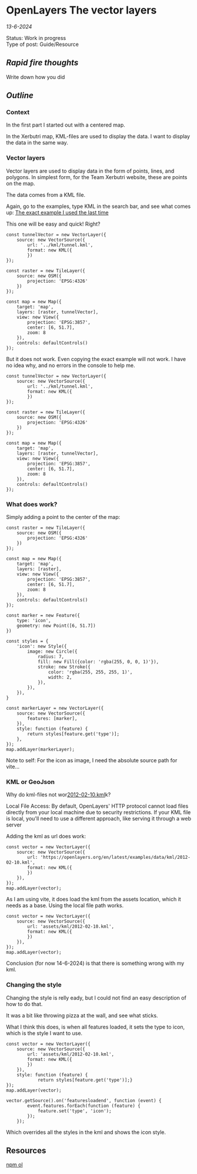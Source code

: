# OpenLayers The vector layers

*13-6-2024*

Status: Work in progress  
Type of post: Guide/Resource

## *Rapid fire thoughts*

Write down how you did

## *Outline*

### Context

In the first part I started out with a centered map.

In the Xerbutri map, KML-files are used to display the data. I want to display the data in the same way.

### Vector layers

Vector layers are used to display data in the form of points, lines, and polygons.
In simplest form, for the Team Xerbutri website, these are points on the map.

The data comes from a KML file.

Again, go to the examples, type KML in the search bar, and see what comes up: [The exact example I used the last time](https://openlayers.org/en/latest/examples/kml.html)

This one will be easy and quick! Right?

```js{4}
const tunnelVector = new VectorLayer({
	source: new VectorSource({
		url: '../kml/tunnel.kml',
		format: new KML({
		})
});
	
const raster = new TileLayer({
	source: new OSM({
		projection: 'EPSG:4326'
	})
});

const map = new Map({
	target: 'map',
	layers: [raster, tunnelVector],
	view: new View({
		projection: 'EPSG:3857',
		center: [6, 51.7],
		zoom: 8
	}),
	controls: defaultControls()
});
```

But it does not work. Even copying the exact example will not work. 
I have no idea why, and no errors in the console to help me.

```js{4}
const tunnelVector = new VectorLayer({
	source: new VectorSource({
		url: '../kml/tunnel.kml',
		format: new KML({
		})
});
	
const raster = new TileLayer({
	source: new OSM({
		projection: 'EPSG:4326'
	})
});

const map = new Map({
	target: 'map',
	layers: [raster, tunnelVector],
	view: new View({
		projection: 'EPSG:3857',
		center: [6, 51.7],
		zoom: 8
	}),
	controls: defaultControls()
});
```

### What does work?

Simply adding a point to the center of the map:

```js{4}
const raster = new TileLayer({
	source: new OSM({
		projection: 'EPSG:4326'
	})
});

const map = new Map({
	target: 'map',
	layers: [raster],
	view: new View({
		projection: 'EPSG:3857',
		center: [6, 51.7],
		zoom: 8
	}),
	controls: defaultControls()
});
	
const marker = new Feature({
	type: 'icon',
	geometry: new Point([6, 51.7])
})

const styles = {
	'icon': new Style({
		image: new Circle({
			radius: 7,
			fill: new Fill({color: 'rgba(255, 0, 0, 1)'}),
			stroke: new Stroke({
				color: 'rgba(255, 255, 255, 1)',
				width: 2,
			}),
		}),
	}),
}

const markerLayer = new VectorLayer({
	source: new VectorSource({
		features: [marker],
	}),
	style: function (feature) {
		return styles[feature.get('type')];
	},
});
map.addLayer(markerLayer);
```

Note to self: For the icon as image, I need the absolute source path for vite...


### KML or GeoJson

Why do kml-files not wor[2012-02-10.kml](..%2F..%2F..%2F..%2F..%2FUsers%2FHelmerdenDekker%2FDownloads%2F2012-02-10.kml)k?

Local File Access:  By default, OpenLayers' HTTP protocol cannot load files directly from your local machine due to security restrictions.  If your KML file is local, you'll need to use a different approach,  like serving it through a web server

Adding the kml as url does work:

```js{4}
const vector = new VectorLayer({
	source: new VectorSource({
		url: 'https://openlayers.org/en/latest/examples/data/kml/2012-02-10.kml',
		format: new KML({
		})
	}),
});
map.addLayer(vector);
```
As I am using vite, it does load the kml from the assets location, which it needs as a base.
Using the local file path works.
```js{4}
const vector = new VectorLayer({
	source: new VectorSource({
		url: 'assets/kml/2012-02-10.kml',
		format: new KML({
		})
	}),
});
map.addLayer(vector);
```

Conclusion (for now 14-6-2024) is that there is something wrong with my kml.

### Changing the style

Changing the style is relly eady, but I could not find an easy description of how to do that. 

It was a bit like throwing pizza at the wall, and see what sticks.

What I think this does, is when all features loaded, it sets the type to icon, which is the style I want to use.

```js{4}
const vector = new VectorLayer({
	source: new VectorSource({
		url: 'assets/kml/2012-02-10.kml',
		format: new KML({
		})
	}),
	style: function (feature) {
			return styles[feature.get('type')];}
});
map.addLayer(vector);

vector.getSource().on('featuresloadend', function (event) {
		event.features.forEach(function (feature) {
			feature.set('type', 'icon');
		});
	});
```
Which overrides all the styles in the kml and shows the icon style.




## Resources
[npm ol](https://www.npmjs.com/package/ol)